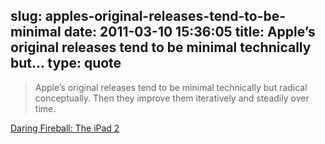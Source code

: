 slug: apples-original-releases-tend-to-be-minimal
date: 2011-03-10 15:36:05
title: Apple’s original releases tend to be minimal technically but...
type: quote
---

> Apple’s original releases tend to be minimal technically but radical conceptually. Then they improve them iteratively and steadily over time.

[Daring Fireball: The iPad 2](http://daringfireball.net/2011/03/the_ipad_2)
